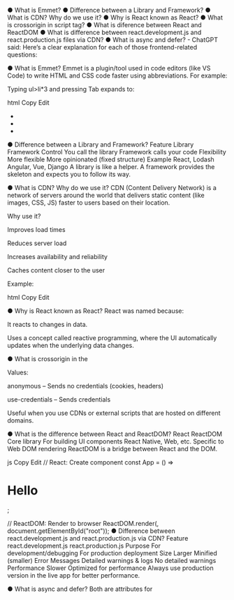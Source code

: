 ● What is Emmet?
● Difference between a Library and Framework?
● What is CDN? Why do we use it?
● Why is React known as React?
● What is crossorigin in script tag?
● What is diference between React and ReactDOM
● What is difference between react.development.js and react.production.js files via CDN?
● What is async and defer? -
ChatGPT said:
Here’s a clear explanation for each of those frontend-related questions:

● What is Emmet?
Emmet is a plugin/tool used in code editors (like VS Code) to write HTML and CSS code faster using abbreviations.
For example:

Typing ul>li*3 and pressing Tab expands to:

html
Copy
Edit
<ul>
  <li></li>
  <li></li>
  <li></li>
</ul>
● Difference between a Library and Framework?
Feature	Library	Framework
Control	You call the library	Framework calls your code
Flexibility	More flexible	More opinionated (fixed structure)
Example	React, Lodash	Angular, Vue, Django
A library is like a helper. A framework provides the skeleton and expects you to follow its way.

● What is CDN? Why do we use it?
CDN (Content Delivery Network) is a network of servers around the world that delivers static content (like images, CSS, JS) faster to users based on their location.

Why use it?

Improves load times

Reduces server load

Increases availability and reliability

Caches content closer to the user

Example:

html
Copy
Edit
<script src="https://cdn.jsdelivr.net/npm/react@17/umd/react.production.min.js"></script>
● Why is React known as React?
React was named because:

It reacts to changes in data.

Uses a concept called reactive programming, where the UI automatically updates when the underlying data changes.

● What is crossorigin in the <script> tag?
The crossorigin attribute controls how the browser handles CORS (Cross-Origin Resource Sharing) requests for external resources.

Examples:

html
Copy
Edit
<script src="file.js" crossorigin="anonymous"></script>
Values:

anonymous – Sends no credentials (cookies, headers)

use-credentials – Sends credentials

Useful when you use CDNs or external scripts that are hosted on different domains.

● What is the difference between React and ReactDOM?
React	ReactDOM
Core library	For building UI components
React Native, Web, etc.	Specific to Web DOM rendering
ReactDOM is a bridge between React and the DOM.

js
Copy
Edit
// React: Create component
const App = () => <h1>Hello</h1>;

// ReactDOM: Render to browser
ReactDOM.render(<App />, document.getElementById("root"));
● Difference between react.development.js and react.production.js via CDN?
Feature	react.development.js	react.production.js
Purpose	For development/debugging	For production deployment
Size	Larger	Minified (smaller)
Error Messages	Detailed warnings & logs	No detailed warnings
Performance	Slower	Optimized for performance
Always use production version in the live app for better performance.

● What is async and defer?
Both are attributes for <script> tag to load JavaScript without blocking HTML parsing.

Attribute	When it loads	When it executes	Order preserved
async	Asynchronously	As soon as it's ready	❌ (no guarantee)
defer	Asynchronously	After HTML is parsed	✅ (in order)
Example:

html
Copy
Edit
<script src="file.js" async></script>
<script src="file.js" defer></script>